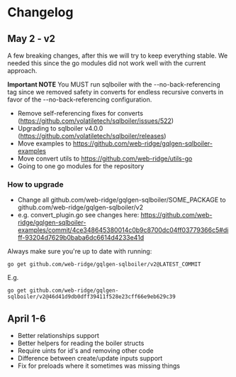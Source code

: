 # Changelog

## May 2 - v2

A few breaking changes, after this we will try to keep everything stable.
We needed this since the go modules did not work well with the current approach.

**Important NOTE**
You MUST run sqlboiler with the --no-back-referencing tag since we removed safety in converts for endless recursive converts in favor of the --no-back-referencing configuration.

- Remove self-referencing fixes for converts (https://github.com/volatiletech/sqlboiler/issues/522)
- Upgrading to sqlboiler v4.0.0 (https://github.com/volatiletech/sqlboiler/releases)
- Move examples to https://github.com/web-ridge/gqlgen-sqlboiler-examples
- Move convert utils to https://github.com/web-ridge/utils-go
- Going to one go modules for the repository

### How to upgrade

- Change all github.com/web-ridge/gqlgen-sqlboiler/SOME_PACKAGE to github.com/web-ridge/gqlgen-sqlboiler/v2
- e.g. convert_plugin.go see changes here: https://github.com/web-ridge/gqlgen-sqlboiler-examples/commit/4ce348645380014c0b9c8700dc04ff03779366c5#diff-93204d7629b0baba6dc6614d4233e41d

Always make sure you're up to date with running:

```
go get github.com/web-ridge/gqlgen-sqlboiler/v2@LATEST_COMMIT
```

E.g.

```
go get github.com/web-ridge/gqlgen-sqlboiler/v2@46d41d9db0dff39411f528e23cff66e9eb629c39
```

## April 1-6

- Better relationships support
- Better helpers for reading the boiler structs
- Require uints for id's and removing other code
- Difference between create/update inputs support
- Fix for preloads where it sometimes was missing things
